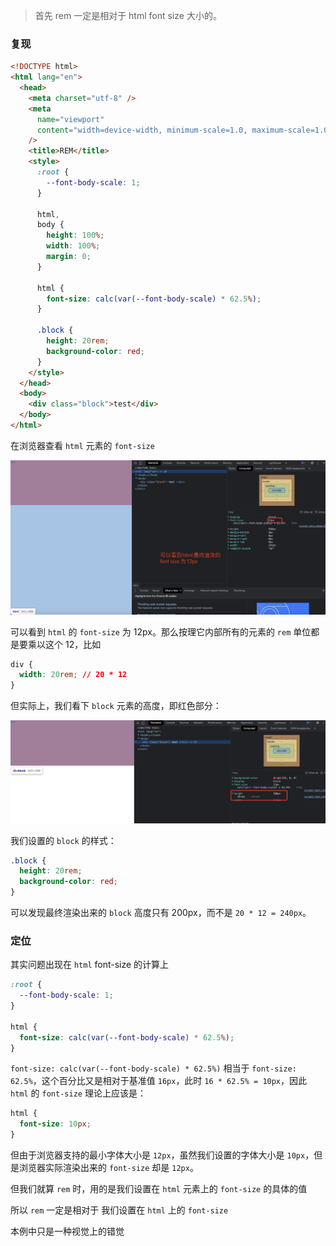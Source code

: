 > 首先 rem 一定是相对于 html font size 大小的。

### 复现

```html
<!DOCTYPE html>
<html lang="en">
  <head>
    <meta charset="utf-8" />
    <meta
      name="viewport"
      content="width=device-width, minimum-scale=1.0, maximum-scale=1.0, user-scalable=no"
    />
    <title>REM</title>
    <style>
      :root {
        --font-body-scale: 1;
      }

      html,
      body {
        height: 100%;
        width: 100%;
        margin: 0;
      }

      html {
        font-size: calc(var(--font-body-scale) * 62.5%);
      }

      .block {
        height: 20rem;
        background-color: red;
      }
    </style>
  </head>
  <body>
    <div class="block">test</div>
  </body>
</html>
```

在浏览器查看 `html` 元素的 `font-size`

![image](../../imgs/rem-01.jpg)

可以看到 `html` 的 `font-size` 为 12px。那么按理它内部所有的元素的 `rem` 单位都是要乘以这个 12，比如

```css
div {
  width: 20rem; // 20 * 12
}
```

但实际上，我们看下 `block` 元素的高度，即红色部分：

![image](../../imgs/rem-02.jpg)

我们设置的 `block` 的样式：

```css
.block {
  height: 20rem;
  background-color: red;
}
```

可以发现最终渲染出来的 `block` 高度只有 200px，而不是 `20 * 12 = 240px`。

### 定位

其实问题出现在 `html` font-size 的计算上

```css
:root {
  --font-body-scale: 1;
}

html {
  font-size: calc(var(--font-body-scale) * 62.5%);
}
```

`font-size: calc(var(--font-body-scale) * 62.5%)` 相当于 `font-size: 62.5%`，这个百分比又是相对于基准值 `16px`，此时 `16 * 62.5% = 10px`，因此 `html` 的 `font-size` 理论上应该是：

```css
html {
  font-size: 10px;
}
```

但由于浏览器支持的最小字体大小是 `12px`，虽然我们设置的字体大小是 `10px`，但是浏览器实际渲染出来的 `font-size` 却是 `12px`。

但我们就算 `rem` 时，用的是我们设置在 `html` 元素上的 `font-size` 的具体的值

所以 `rem` 一定是相对于 我们设置在 `html` 上的 `font-size`

本例中只是一种视觉上的错觉
